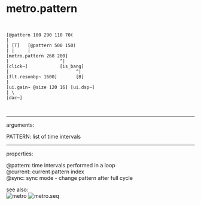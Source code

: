 # metro.pattern

```


[@pattern 100 290 110 70(
|
| [T]   [@pattern 500 150(
| |     |
[metro.pattern 268 200]
|                   ^|
[click~]            [is_bang]
|                         ^|
[flt.resonbp~ 1600]       [B]
|
[ui.gain~ @size 120 16] [ui.dsp~]
| \
[dac~]

            
```
---
arguments:

PATTERN: list of time intervals<br>

---
properties:

@pattern: time intervals performed in a loop<br>
@current: current pattern
            index<br>
@sync: sync mode - change pattern
            after full cycle<br>

see also:<br>
![metro]("img/object_metro.png")
![metro.seq]("img/object_metro.seq.png")
